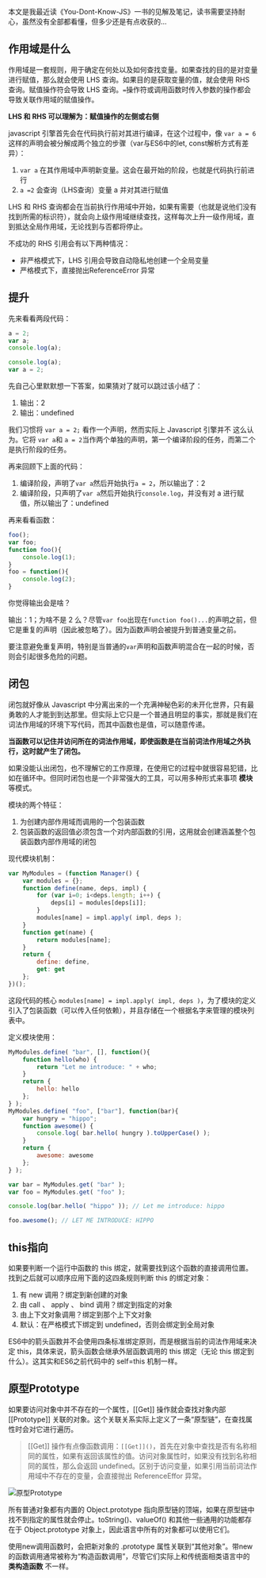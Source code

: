 本文是我最近读《You-Dont-Know-JS》一书的见解及笔记，读书需要坚持耐心，虽然没有全部都看懂，但多少还是有点收获的...

## 作用域是什么

作用域是一套规则，用于确定在何处以及如何查找变量。如果查找的目的是对变量进行赋值，那么就会使用 LHS 查询。如果目的是获取变量的值，就会使用 RHS 查询。赋值操作符会导致 LHS 查询。`=`操作符或调用函数时传入参数的操作都会导致关联作用域的赋值操作。

**LHS 和 RHS 可以理解为：赋值操作的左侧或右侧**

javascript 引擎首先会在代码执行前对其进行编译，在这个过程中，像 `var a = 6` 这样的声明会被分解成两个独立的步骤（var与ES6中的let, const解析方式有差异）：

1. `var a` 在其作用域中声明新变量。这会在最开始的阶段，也就是代码执行前进行
2. `a =2` 会查询（LHS查询）变量 a 并对其进行赋值

LHS 和 RHS 查询都会在当前执行作用域中开始，如果有需要（也就是说他们没有找到所需的标识符），就会向上级作用域继续查找，这样每次上升一级作用域，直到抵达全局作用域，无论找到与否都将停止。

不成功的 RHS 引用会有以下两种情况：

- 非严格模式下，LHS 引用会导致自动隐私地创建一个全局变量
- 严格模式下，直接抛出ReferenceError 异常

## 提升

先来看看两段代码：

```js
a = 2;
var a;
console.log(a);
```
```js
console.log(a);
var a = 2;
```

先自己心里默默想一下答案，如果猜对了就可以跳过该小结了：

1. 输出：2
2. 输出：undefined

我们习惯将 `var a = 2;` 看作一个声明，然而实际上 Javascript 引擎并不 这么认为。它将 `var a`和 `a = 2`当作两个单独的声明，第一个编译阶段的任务，而第二个是执行阶段的任务。

再来回顾下上面的代码：

1. 编译阶段，声明了`var a`然后开始执行`a = 2`，所以输出了：2
2. 编译阶段，只声明了`var a`然后开始执行`console.log`，并没有对 a 进行赋值，所以输出了：undefined

再来看看函数：
```js
foo();
var foo;
function foo(){
    console.log(1);
}
foo = function(){
    console.log(2);
}
```
你觉得输出会是啥？

输出：1；为啥不是 2 么？尽管`var foo`出现在`function foo()...`的声明之前，但它是重复的声明（因此被忽略了）。因为函数声明会被提升到普通变量之前。

要注意避免重复声明，特别是当普通的`var`声明和函数声明混合在一起的时候，否则会引起很多危险的问题。 


## 闭包

闭包就好像从 Javascript 中分离出来的一个充满神秘色彩的未开化世界，只有最勇敢的人才能到到达那里。但实际上它只是一个普通且明显的事实，那就是我们在词法作用域的环境下写代码，而其中函数也是值，可以随意传递。

**当函数可以记住并访问所在的词法作用域，即使函数是在当前词法作用域之外执行，这时就产生了闭包。**

如果没能认出闭包，也不理解它的工作原理，在使用它的过程中就很容易犯错，比如在循环中。但同时闭包也是一个非常强大的工具，可以用多种形式来事项 **模块** 等模式。

模块的两个特征：

1. 为创建内部作用域而调用的一个包装函数
2. 包装函数的返回值必须包含一个对内部函数的引用，这用就会创建涵盖整个包装函数内部作用域的闭包

现代模块机制：

```js
var MyModules = (function Manager() {
	var modules = {};
	function define(name, deps, impl) {
		for (var i=0; i<deps.length; i++) {
			deps[i] = modules[deps[i]];
		}
		modules[name] = impl.apply( impl, deps );
	}
	function get(name) {
		return modules[name];
	}
	return {
		define: define,
		get: get
	};
})();
```
这段代码的核心 `modules[name] = impl.apply( impl, deps )`，为了模块的定义引入了包装函数（可以传入任何依赖），并且存储在一个根据名字来管理的模块列表中。

定义模块使用：

```js
MyModules.define( "bar", [], function(){
	function hello(who) {
		return "Let me introduce: " + who;
	}
	return {
		hello: hello
	};
} );
MyModules.define( "foo", ["bar"], function(bar){
	var hungry = "hippo";
	function awesome() {
		console.log( bar.hello( hungry ).toUpperCase() );
	}
	return {
		awesome: awesome
	};
} );

var bar = MyModules.get( "bar" );
var foo = MyModules.get( "foo" );

console.log(bar.hello( "hippo" )); // Let me introduce: hippo

foo.awesome(); // LET ME INTRODUCE: HIPPO
```

## this指向

如果要判断一个运行中函数的 this 绑定，就需要找到这个函数的直接调用位置。找到之后就可以顺序应用下面的这四条规则判断 this 的绑定对象：

1. 有 new 调用？绑定到新创建的对象
2. 由 call 、 apply 、 bind 调用？绑定到指定的对象
3. 由上下文对象调用？绑定到那个上下文对象
4. 默认：在严格模式下绑定到 undefined，否则会绑定到全局对象

ES6中的箭头函数并不会使用四条标准绑定原则，而是根据当前的词法作用域来决定 this，具体来说，箭头函数会继承外层函数调用的 this 绑定（无论 this 绑定到什么）。这其实和ES6之前代码中的 self=this 机制一样。

## 原型Prototype

如果要访问对象中并不存在的一个属性，[[Get]] 操作就会查找对象内部 [[Prototype]] 关联的对象。这个关联关系实际上定义了一条“原型链”，在查找属性时会对它进行遍历。

> [[Get]] 操作有点像函数调用：`[[Get]]()`，首先在对象中查找是否有名称相同的属性，如果有返回该属性的值。访问对象属性时，如果没有找到名称相同的属性，那么会返回 undefined。区别于访问变量，如果引用当前词法作用域中不存在的变量，会直接抛出 ReferenceEffor 异常。

![原型Prototype](https://cdn.chenrf.com/2018726231050.png)

所有普通对象都有内置的 Object.prototype 指向原型链的顶端，如果在原型链中找不到指定的属性就会停止。toString()、valueOf() 和其他一些通用的功能都存在于 Object.prototype 对象上，因此语言中所有的对象都可以使用它们。

使用new调用函数时，会把新对象的 .prototype 属性关联到“其他对象”。带new的函数调用通常被称为“构造函数调用”，尽管它们实际上和传统面相类语言中的 **类构造函数** 不一样。